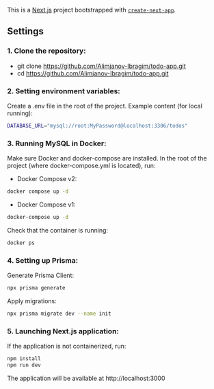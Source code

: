 This is a [Next.js](https://nextjs.org) project bootstrapped with [`create-next-app`](https://nextjs.org/docs/app/api-reference/cli/create-next-app).

## Settings

### 1. Clone the repository:

- git clone https://github.com/Alimjanov-Ibragim/todo-app.git
- cd https://github.com/Alimjanov-Ibragim/todo-app.git

### 2. Setting environment variables:

Create a .env file in the root of the project.
Example content (for local running):

```bash
DATABASE_URL="mysql://root:MyPassword@localhost:3306/todos"
```

### 3. Running MySQL in Docker:

Make sure Docker and docker-compose are installed.
In the root of the project (where docker-compose.yml is located), run:

- Docker Compose v2:

```bash
docker compose up -d
```

- Docker Compose v1:

```bash
docker-compose up -d
```

Check that the container is running:

```bash
docker ps
```

### 4. Setting up Prisma:

Generate Prisma Client:

```bash
npx prisma generate
```

Apply migrations:

```bash
npx prisma migrate dev --name init
```

### 5. Launching Next.js application:

If the application is not containerized, run:

```bash
npm install
npm run dev
```

The application will be available at http://localhost:3000
